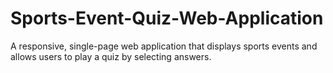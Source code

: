 # Sports-Event-Quiz-Web-Application
A responsive, single-page web application that displays sports events and allows users to play a quiz by selecting answers.
